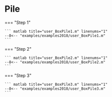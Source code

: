 # Pile

=== "Step 1"

    ``` matlab title="user_BoxPile1.m" linenums="1"
    --8<-- "examples/examples2018/user_BoxPile1.m"
    ```

=== "Step 2"

    ``` matlab title="user_BoxPile2.m" linenums="1"
    --8<-- "examples/examples2018/user_BoxPile2.m"
    ```

=== "Step 3"

    ``` matlab title="user_BoxPile3.m" linenums="1"
    --8<-- "examples/examples2018/user_BoxPile3.m"
    ```

